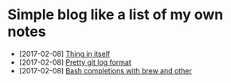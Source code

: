 # Simple blog like a list of my own notes

- [2017-02-08] [Thing in itself](/2017/02-082.mds)
- [2017-02-08] [Pretty git log format](/2017/02/081.md)
- [2017-02-08] [Bash completions with brew and other](/2017/02/080.md)